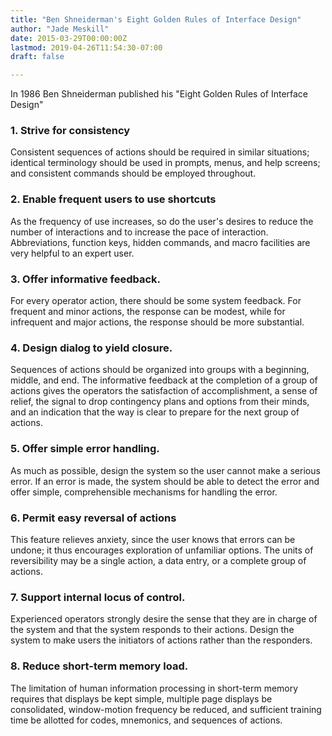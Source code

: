 ```yaml
---
title: "Ben Shneiderman's Eight Golden Rules of Interface Design"
author: "Jade Meskill"
date: 2015-03-29T00:00:00Z
lastmod: 2019-04-26T11:54:30-07:00
draft: false

---
```


In 1986 Ben Shneiderman published his &#34;Eight Golden Rules of Interface Design&#34;

 

### 1. Strive for consistency


Consistent sequences of actions should be required in similar situations; identical terminology should be used in prompts, menus, and help screens; and consistent commands should be employed throughout.

 

### 2. Enable frequent users to use shortcuts


As the frequency of use increases, so do the user&#39;s desires to reduce the number of interactions and to increase the pace of interaction. Abbreviations, function keys, hidden commands, and macro facilities are very helpful to an expert user.

 

### 3. Offer informative feedback.


For every operator action, there should be some system feedback. For frequent and minor actions, the response can be modest, while for infrequent and major actions, the response should be more substantial.

 

### 4. Design dialog to yield closure.


Sequences of actions should be organized into groups with a beginning, middle, and end. The informative feedback at the completion of a group of actions gives the operators the satisfaction of accomplishment, a sense of relief, the signal to drop contingency plans and options from their minds, and an indication that the way is clear to prepare for the next group of actions.

 

### 5. Offer simple error handling.


As much as possible, design the system so the user cannot make a serious error. If an error is made, the system should be able to detect the error and offer simple, comprehensible mechanisms for handling the error.

 

### 6. Permit easy reversal of actions


This feature relieves anxiety, since the user knows that errors can be undone; it thus encourages exploration of unfamiliar options. The units of reversibility may be a single action, a data entry, or a complete group of actions.

 

### 7. Support internal locus of control.


Experienced operators strongly desire the sense that they are in charge of the system and that the system responds to their actions. Design the system to make users the initiators of actions rather than the responders.

 

### 8. Reduce short-term memory load.


The limitation of human information processing in short-term memory requires that displays be kept simple, multiple page displays be consolidated, window-motion frequency be reduced, and sufficient training time be allotted for codes, mnemonics, and sequences of actions.
